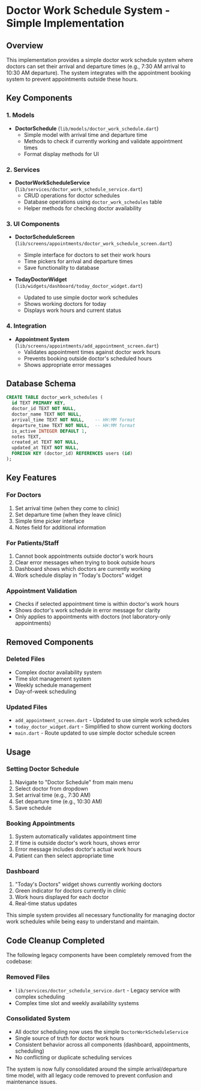 # Doctor Work Schedule System - Simple Implementation

## Overview
This implementation provides a simple doctor work schedule system where doctors can set their arrival and departure times (e.g., 7:30 AM arrival to 10:30 AM departure). The system integrates with the appointment booking system to prevent appointments outside these hours.

## Key Components

### 1. Models
- **DoctorSchedule** (`lib/models/doctor_work_schedule.dart`)
  - Simple model with arrival time and departure time
  - Methods to check if currently working and validate appointment times
  - Format display methods for UI

### 2. Services
- **DoctorWorkScheduleService** (`lib/services/doctor_work_schedule_service.dart`)
  - CRUD operations for doctor schedules
  - Database operations using `doctor_work_schedules` table
  - Helper methods for checking doctor availability

### 3. UI Components
- **DoctorScheduleScreen** (`lib/screens/appointments/doctor_work_schedule_screen.dart`)
  - Simple interface for doctors to set their work hours
  - Time pickers for arrival and departure times
  - Save functionality to database

- **TodayDoctorWidget** (`lib/widgets/dashboard/today_doctor_widget.dart`)
  - Updated to use simple doctor work schedules
  - Shows working doctors for today
  - Displays work hours and current status

### 4. Integration
- **Appointment System** (`lib/screens/appointments/add_appointment_screen.dart`)
  - Validates appointment times against doctor work hours
  - Prevents booking outside doctor's scheduled hours
  - Shows appropriate error messages

## Database Schema
```sql
CREATE TABLE doctor_work_schedules (
  id TEXT PRIMARY KEY,
  doctor_id TEXT NOT NULL,
  doctor_name TEXT NOT NULL,
  arrival_time TEXT NOT NULL,    -- HH:MM format
  departure_time TEXT NOT NULL,  -- HH:MM format
  is_active INTEGER DEFAULT 1,
  notes TEXT,
  created_at TEXT NOT NULL,
  updated_at TEXT NOT NULL,
  FOREIGN KEY (doctor_id) REFERENCES users (id)
);
```

## Key Features

### For Doctors
1. Set arrival time (when they come to clinic)
2. Set departure time (when they leave clinic)
3. Simple time picker interface
4. Notes field for additional information

### For Patients/Staff
1. Cannot book appointments outside doctor's work hours
2. Clear error messages when trying to book outside hours
3. Dashboard shows which doctors are currently working
4. Work schedule display in "Today's Doctors" widget

### Appointment Validation
- Checks if selected appointment time is within doctor's work hours
- Shows doctor's work schedule in error message for clarity
- Only applies to appointments with doctors (not laboratory-only appointments)

## Removed Components

### Deleted Files
- Complex doctor availability system
- Time slot management system
- Weekly schedule management
- Day-of-week scheduling

### Updated Files
- `add_appointment_screen.dart` - Updated to use simple work schedules
- `today_doctor_widget.dart` - Simplified to show current working doctors
- `main.dart` - Route updated to use simple doctor schedule screen

## Usage

### Setting Doctor Schedule
1. Navigate to "Doctor Schedule" from main menu
2. Select doctor from dropdown
3. Set arrival time (e.g., 7:30 AM)
4. Set departure time (e.g., 10:30 AM)
5. Save schedule

### Booking Appointments
1. System automatically validates appointment time
2. If time is outside doctor's work hours, shows error
3. Error message includes doctor's actual work hours
4. Patient can then select appropriate time

### Dashboard
1. "Today's Doctors" widget shows currently working doctors
2. Green indicator for doctors currently in clinic
3. Work hours displayed for each doctor
4. Real-time status updates

This simple system provides all necessary functionality for managing doctor work schedules while being easy to understand and maintain.

## Code Cleanup Completed

The following legacy components have been completely removed from the codebase:

### Removed Files
- `lib/services/doctor_schedule_service.dart` - Legacy service with complex scheduling
- Complex time slot and weekly availability systems

### Consolidated System
- All doctor scheduling now uses the simple `DoctorWorkScheduleService`
- Single source of truth for doctor work hours
- Consistent behavior across all components (dashboard, appointments, scheduling)
- No conflicting or duplicate scheduling services

The system is now fully consolidated around the simple arrival/departure time model, with all legacy code removed to prevent confusion and maintenance issues.
